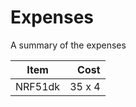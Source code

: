 # Expenses
A summary of the expenses

| Item                                     | Cost |
|------------------------------------------| -----:|
|NRF51dk|   35 x 4   |
